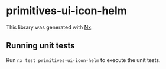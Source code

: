# primitives-ui-icon-helm

This library was generated with [Nx](https://nx.dev).


## Running unit tests

Run `nx test primitives-ui-icon-helm` to execute the unit tests.

